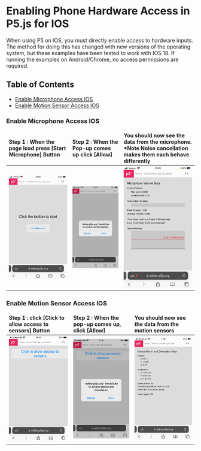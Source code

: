 # Enabling Phone Hardware Access in P5.js for IOS
When using P5 on IOS, you must directly enable access to hardware inputs. The method for doing this has changed with new versions of the operating system, but these examples have been tested to work with IOS 18. 
If running the examples on Android/Chrome, no access permissions are required.
<div style="display: none;">
<style>
table {
    border-collapse: collapse;
}
td, th {
    border: none;
}
</style>
</div>

## Table of Contents
- [Enable Microphone Access IOS](#enable-microphone-access-ios)
- [Enable Motion Sensor Access IOS](#enable-motion-sensor-access-ios)

### Enable Microphone Access IOS

Step 1 : When the page load press [Start Microphone] Button | Step 2 : When the Pop-up comes up click [Allow] | You should now see the data from the microphone. *Note Noise cancellation makes them each behave differently
:--- | :--- | :---
![](../images/microphone_1.jpg) | ![](../images/microphone_2.jpg) | ![](../images/microphone_3.jpg)

### Enable Motion Sensor Access IOS

Step 1 : click [Click to allow access to sensors] Button | Step 2 : When the pop-up comes up, click [Allow] | You should now see the data from the motion sensors
:--- | :--- | :---
![](../images/motion_1.jpg) | ![](../images/motion_2.jpg) | ![](../images/motion_3.jpg)